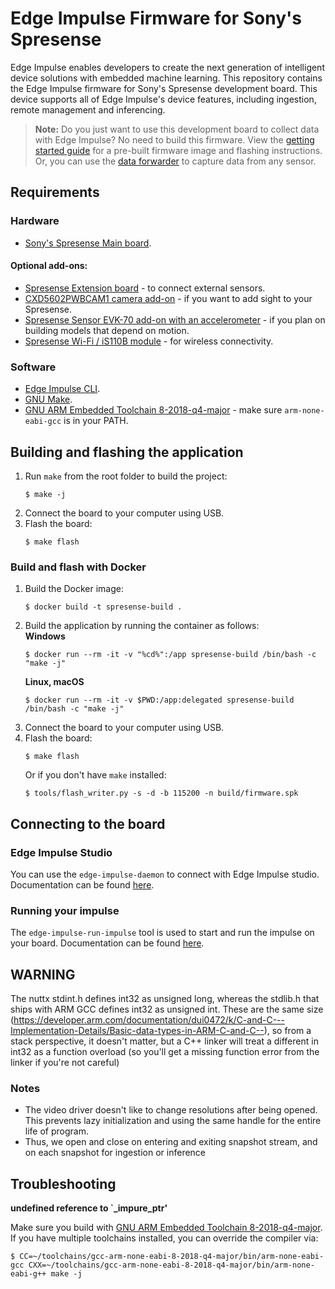# Edge Impulse Firmware for Sony's Spresense

Edge Impulse enables developers to create the next generation of intelligent device solutions with embedded machine learning. This repository contains the Edge Impulse firmware for Sony's Spresense development board. This device supports all of Edge Impulse's device features, including ingestion, remote management and inferencing.

> **Note:** Do you just want to use this development board to collect data with Edge Impulse? No need to build this firmware. View the [getting started guide](https://docs.edgeimpulse.com/docs/sony-spresense) for a pre-built firmware image and flashing instructions. Or, you can use the [data forwarder](https://docs.edgeimpulse.com/docs/cli-data-forwarder) to capture data from any sensor.

## Requirements

### Hardware

* [Sony's Spresense Main board](https://developer.sony.com/develop/spresense/buy-now).

#### Optional add-ons:

* [Spresense Extension board](https://eu.mouser.com/ProductDetail/Sony-Spresense/CXD5602PWBEXT1_FG_875607608_P?qs=sGAEpiMZZMu3sxpa5v1qrpe%2F9%2FddSq0jgeEkn3phnwE=) - to connect external sensors.
* [CXD5602PWBCAM1 camera add-on](https://nl.mouser.com/ProductDetail/Sony-Spresense/CXD5602PWBCAM1_FG_875607605_P?qs=sGAEpiMZZMu3sxpa5v1qrpe%2F9%2FddSq0jwhSPmsfM3%252Bc%3D) - if you want to add sight to your Spresense.
* [Spresense Sensor EVK-70 add-on with an accelerometer](https://www.chip1stop.com/USA/en/view/dispDetail/DispDetail?partId=ROHM-0170579&cid=c1s_sony_spresense_SPRESENSE-SENSOR-EVK-701) - if you plan on building models that depend on motion.
* [Spresense Wi-Fi / iS110B module](https://www.chip1stop.com/product/detail?partId=IDYC-0000001&cid=c1s_sony_spresense_wifi) - for wireless connectivity.

### Software

* [Edge Impulse CLI](https://docs.edgeimpulse.com/docs/cli-installation).  
* [GNU Make](https://www.gnu.org/software/make/).  
* [GNU ARM Embedded Toolchain 8-2018-q4-major](https://developer.arm.com/tools-and-software/open-source-software/developer-tools/gnu-toolchain/gnu-rm/downloads) - make sure `arm-none-eabi-gcc` is in your PATH. 

## Building and flashing the application

1. Run `make` from the root folder to build the project:
    ```
    $ make -j
    ```
1. Connect the board to your computer using USB.  
1. Flash the board:  
    ```
    $ make flash
    ```

### Build and flash with Docker

1. Build the Docker image:
    ```
    $ docker build -t spresense-build .
    ```
1. Build the application by running the container as follows:  
    **Windows**
    ```
    $ docker run --rm -it -v "%cd%":/app spresense-build /bin/bash -c "make -j"
    ```
    **Linux, macOS**
    ```
    $ docker run --rm -it -v $PWD:/app:delegated spresense-build /bin/bash -c "make -j"
    ```
1. Connect the board to your computer using USB.  
1. Flash the board:
    ```
    $ make flash
    ```
    Or if you don't have `make` installed:
    ```
    $ tools/flash_writer.py -s -d -b 115200 -n build/firmware.spk
    ```

## Connecting to the board

### Edge Impulse Studio

You can use the `edge-impulse-daemon` to connect with Edge Impulse studio. Documentation can be found [here](https://docs.edgeimpulse.com/docs/cli-daemon).

### Running your impulse

The `edge-impulse-run-impulse` tool is used to start and run the impulse on your board. Documentation can be found [here](https://docs.edgeimpulse.com/docs/cli-run-impulse).

## WARNING

The nuttx stdint.h defines int32 as unsigned long, whereas the stdlib.h that ships with ARM GCC defines int32 as unsigned int.  These are the same size (https://developer.arm.com/documentation/dui0472/k/C-and-C---Implementation-Details/Basic-data-types-in-ARM-C-and-C--), so from a stack perspective, it doesn't matter, but a C++ linker will treat a different in int32 as a function overload (so you'll get a missing function error from the linker if you're not careful)

### Notes
- The video driver doesn't like to change resolutions after being opened.  This prevents lazy initialization and using the same handle for the entire life of program.
 - Thus, we open and close on entering and exiting snapshot stream, and on each snapshot for ingestion or inference

## Troubleshooting

**undefined reference to `_impure_ptr'**

Make sure you build with [GNU ARM Embedded Toolchain 8-2018-q4-major](https://developer.arm.com/tools-and-software/open-source-software/developer-tools/gnu-toolchain/gnu-rm/downloads). If you have multiple toolchains installed, you can override the compiler via:

```
$ CC=~/toolchains/gcc-arm-none-eabi-8-2018-q4-major/bin/arm-none-eabi-gcc CXX=~/toolchains/gcc-arm-none-eabi-8-2018-q4-major/bin/arm-none-eabi-g++ make -j
```

